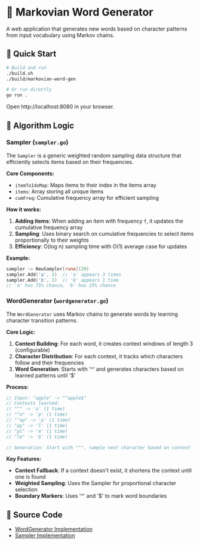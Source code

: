 # 🎲 Markovian Word Generator

A web application that generates new words based on character patterns from input vocabulary using Markov chains.

## 🚀 Quick Start

```bash
# Build and run
./build.sh
./build/markovian-word-gen

# Or run directly
go run .
```

Open http://localhost:8080 in your browser.

## 🧠 Algorithm Logic

### Sampler (`sampler.go`)

The `Sampler` is a generic weighted random sampling data structure that efficiently selects items based on their frequencies.

**Core Components:**
- `itemToIdxMap`: Maps items to their index in the items array
- `items`: Array storing all unique items
- `cumFreq`: Cumulative frequency array for efficient sampling

**How it works:**
1. **Adding items**: When adding an item with frequency `f`, it updates the cumulative frequency array
2. **Sampling**: Uses binary search on cumulative frequencies to select items proportionally to their weights
3. **Efficiency**: O(log n) sampling time with O(1) average case for updates

**Example:**
```go
sampler := NewSampler[rune](29)
sampler.Add('a', 3)  // 'a' appears 3 times
sampler.Add('b', 1)  // 'b' appears 1 time
// 'a' has 75% chance, 'b' has 25% chance
```

### WordGenerator (`wordgenerator.go`)

The `WordGenerator` uses Markov chains to generate words by learning character transition patterns.

**Core Logic:**
1. **Context Building**: For each word, it creates context windows of length 3 (configurable)
2. **Character Distribution**: For each context, it tracks which characters follow and their frequencies
3. **Word Generation**: Starts with '^' and generates characters based on learned patterns until '$'

**Process:**
```go
// Input: "apple" -> "^apple$"
// Contexts learned:
// "^" -> 'a' (1 time)
// "^a" -> 'p' (1 time)  
// "^ap" -> 'p' (1 time)
// "pp" -> 'l' (1 time)
// "pl" -> 'e' (1 time)
// "le" -> '$' (1 time)

// Generation: Start with "^", sample next character based on context
```

**Key Features:**
- **Context Fallback**: If a context doesn't exist, it shortens the context until one is found
- **Weighted Sampling**: Uses the Sampler for proportional character selection
- **Boundary Markers**: Uses '^' and '$' to mark word boundaries

## 📝 Source Code

- [WordGenerator Implementation](https://github.com/SaiNageswarS/markovian-word-gen/blob/master/wordgenerator.go)
- [Sampler Implementation](https://github.com/SaiNageswarS/markovian-word-gen/blob/master/sampler.go)
